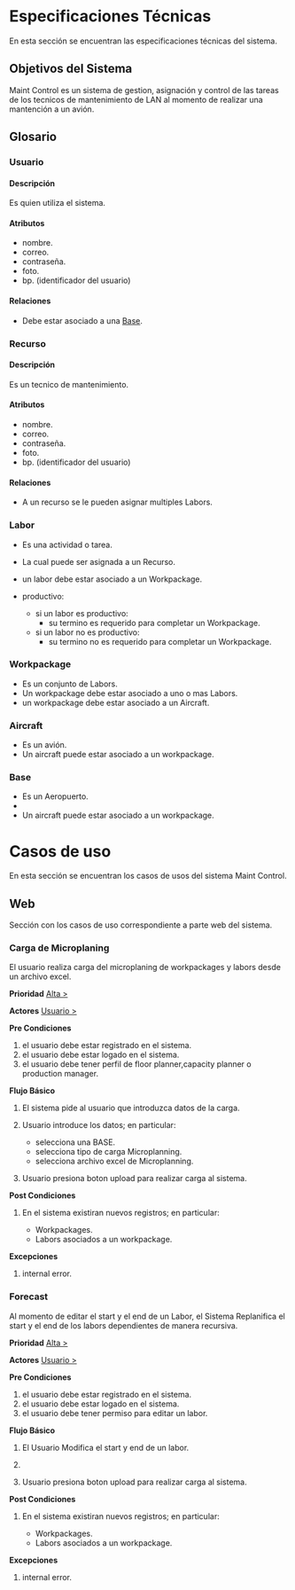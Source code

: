 # Especificaciones Técnicas
En esta sección se encuentran las especificaciones técnicas del sistema.

Objetivos del Sistema
---------------

Maint Control es un sistema de gestion, asignación y control de las tareas de los tecnicos de mantenimiento de LAN al momento de realizar una mantención a un avión.

Glosario
---------------

### Usuario

#### Descripción
Es quien utiliza el sistema.

#### Atributos
* nombre.
* correo.
* contraseña.
* foto.
* bp. (identificador del usuario)

#### Relaciones
* Debe estar asociado a una [Base](http://localhost:8080/#especificaciones-tecnicas-glosario-base).


### Recurso
#### Descripción
Es un tecnico de mantenimiento.

#### Atributos
* nombre.
* correo.
* contraseña.
* foto.
* bp. (identificador del usuario)

#### Relaciones
* A un recurso se le pueden asignar multiples Labors.

### Labor
* Es una actividad o tarea.
* La cual puede ser asignada a un Recurso.
* un labor debe estar asociado a un Workpackage.

* productivo:

	* si un labor es productivo:
		* su termino es requerido para completar un Workpackage.
	* si un labor no es productivo:
		* su termino no es requerido para completar un Workpackage.

### Workpackage
* Es un conjunto de Labors.
* Un workpackage debe estar asociado a uno o mas Labors.
* un workpackage debe estar asociado a un Aircraft.


### Aircraft
* Es un avión.
* Un aircraft puede estar asociado a un workpackage.


### Base
* Es un Aeropuerto.
* 
* Un aircraft puede estar asociado a un workpackage.


# Casos de uso


En esta sección se encuentran los casos de usos del sistema Maint Control.


Web
---------------


Sección con los casos de uso correspondiente a parte web del sistema.


### Carga de Microplaning


El usuario realiza carga del microplaning de workpackages y labors
desde un archivo excel.

**Prioridad**
[Alta >][template]

**Actores**
[Usuario >][template]

**Pre Condiciones**

1. el usuario debe estar registrado en el sistema.
2. el usuario debe estar logado en el sistema.
3. el usuario debe tener perfil de floor planner,capacity planner o production manager.

	
**Flujo Básico**

1. El sistema pide al usuario que introduzca datos de la carga.

2. Usuario introduce los datos; en particular:
	* selecciona una BASE.
	* selecciona tipo de carga Microplanning.
	* selecciona archivo excel de Microplanning.
3. Usuario presiona boton upload para realizar carga al sistema.

**Post Condiciones**

	
1. En el sistema existiran nuevos registros; en particular:

   * Workpackages.
   * Labors asociados a un workpackage.
	  
	 			   		
**Excepciones**
	
1. internal error.



### Forecast


Al momento de editar el start y el end de un Labor, el Sistema Replanifica el start y el end de los labors dependientes de manera recursiva.

**Prioridad**
[Alta >][template]

**Actores**
[Usuario >][template]

**Pre Condiciones**

1. el usuario debe estar registrado en el sistema.
2. el usuario debe estar logado en el sistema.
3. el usuario debe tener permiso para editar un labor.
	
**Flujo Básico**

1. El Usuario Modifica el start y end de un labor.

2. 
3. Usuario presiona boton upload para realizar carga al sistema.

**Post Condiciones**

	
1. En el sistema existiran nuevos registros; en particular:

   * Workpackages.
   * Labors asociados a un workpackage.
	  
	 			   		
**Excepciones**
	
1. internal error.





[template]: https://github.com/rstacruz/flatdoc/raw/gh-pages/templates/template.html
